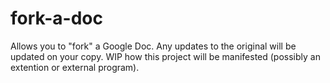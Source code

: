 # fork-a-doc
Allows you to "fork" a Google Doc. Any updates to the original will be updated on your copy. WIP how this project will be manifested (possibly an extention or external program).
